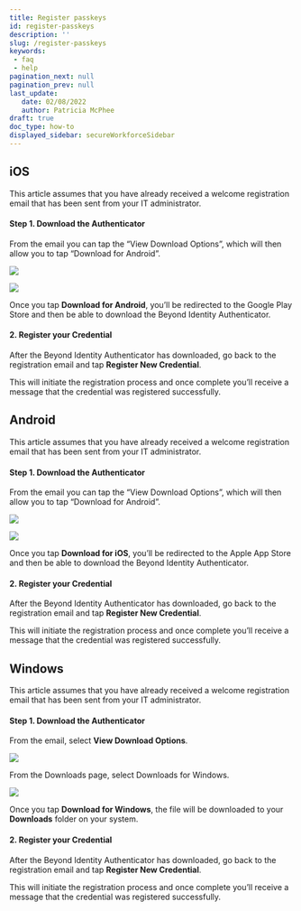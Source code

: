 ```yaml
---
title: Register passkeys
id: register-passkeys
description: ''
slug: /register-passkeys
keywords: 
 - faq
 - help
pagination_next: null
pagination_prev: null
last_update: 
   date: 02/08/2022
   author: Patricia McPhee
draft: true
doc_type: how-to
displayed_sidebar: secureWorkforceSidebar
---
```



## iOS

This article assumes that you have already received a welcome registration email that has been sent from your IT administrator.

#### Step 1. Download the Authenticator

From the email you can tap the “View Download Options”, which will then allow you to tap “Download for Android”.

 
![](/images/install/install.png)

![](/images/install/download_ios.PNG)

Once you tap **Download for Android**, you’ll be redirected to the Google Play Store and then be able to download the Beyond Identity Authenticator.

#### 2\. Register your Credential

After the Beyond Identity Authenticator has downloaded, go back to the registration email and tap **Register New Credential**.

This will initiate the registration process and once complete you’ll receive a message that the credential was registered successfully.

## Android

This article assumes that you have already received a welcome registration email that has been sent from your IT administrator.

#### Step 1. Download the Authenticator

From the email you can tap the “View Download Options”, which will then allow you to tap “Download for Android”.

  

![](/images/install/install.png)

![](/images/install/download_android.png)

Once you tap **Download for iOS**, you’ll be redirected to the Apple App Store and then be able to download the Beyond Identity Authenticator.

#### 2\. Register your Credential

After the Beyond Identity Authenticator has downloaded, go back to the registration email and tap **Register New Credential**.

This will initiate the registration process and once complete you’ll receive a message that the credential was registered successfully.

## Windows

This article assumes that you have already received a welcome registration email that has been sent from your IT administrator.

#### Step 1. Download the Authenticator

From the email, select **View Download Options**.  
  
![](/images/install/install.png)

From the Downloads page, select Downloads for Windows.

![](/images/install/download_windows.PNG)

Once you tap **Download for Windows**, the file will be downloaded to your **Downloads** folder on your system.

#### 2\. Register your Credential

After the Beyond Identity Authenticator has downloaded, go back to the registration email and tap **Register New Credential**.

This will initiate the registration process and once complete you’ll receive a message that the credential was registered successfully.